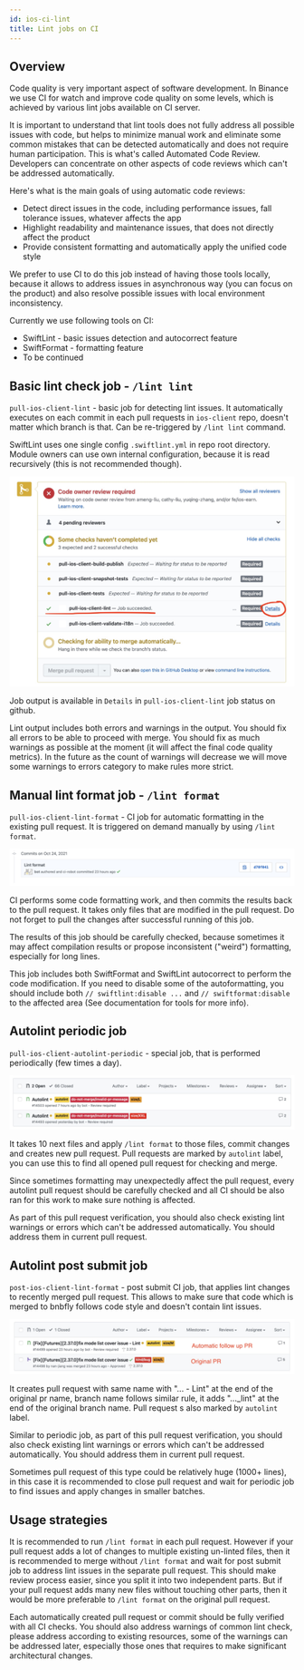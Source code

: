 ```yaml
---
id: ios-ci-lint
title: Lint jobs on CI
---
```


## Overview

Code quality is very important aspect of software development. In Binance we use CI for watch and improve code quality on some levels, which is achieved by various lint jobs available on CI server.

It is important to understand that lint tools does not fully address all possible issues with code, but helps to minimize manual work and eliminate some common mistakes that can be detected automatically and does not require human participation. This is what's called Automated Code Review. Developers can concentrate on other aspects of code reviews which can't be addressed automatically.

Here's what is the main goals of using automatic code reviews:
- Detect direct issues in the code, including performance issues, fall tolerance issues, whatever affects the app
- Highlight readability and maintenance issues, that does not directly affect the product
- Provide consistent formatting and automatically apply the unified code style

We prefer to use CI to do this job instead of having those tools locally, because it allows to address issues in asynchronous way (you can focus on the product) and also resolve possible issues with local environment inconsistency.

Currently we use following tools on CI:
- SwiftLint - basic issues detection and autocorrect feature
- SwiftFormat - formatting feature
- To be continued

## Basic lint check job - `/lint lint`

`pull-ios-client-lint` - basic job for detecting lint issues. It automatically executes on each commit in each pull requests in `ios-client` repo, doesn't matter which branch is that. Can be re-triggered by `/lint lint` command.

SwiftLint uses one single config `.swiftlint.yml` in repo root directory. Module owners can use own internal configuration, because it is read recursively (this is not recommended though).

![Job Details](./job-details.jpg)

Job output is available in `Details` in `pull-ios-client-lint` job status on github.

Lint output includes both errors and warnings in the output. You should fix all errors to be able to proceed with merge. You should fix as much warnings as possible at the moment (it will affect the final code quality metrics). In the future as the count of warnings will decrease we will move some warnings to errors category to make rules more strict.

## Manual lint format job - `/lint format`

`pull-ios-client-lint-format` - CI job for automatic formatting in the existing pull request. It is triggered on demand manually by using `/lint format`.

![CI commit](./ci-commit.jpg)

CI performs some code formatting work, and then commits the results back to the pull request. It takes only files that are modified in the pull request. Do not forget to pull the changes after successful running of this job.

The results of this job should be carefully checked, because sometimes it may affect compilation results or propose inconsistent ("weird") formatting, especially for long lines.

This job includes both SwiftFormat and SwiftLint autocorrect to perform the code modification. If you need to disable some of the autoformatting, you should include both `// swiftlint:disable ...` and `// swiftformat:disable` to the affected area (See documentation for tools for more info).

## Autolint periodic job

`pull-ios-client-autolint-periodic` - special job, that is performed periodically (few times a day).

![Autolint Job](./autolint-job.jpg)

It takes 10 next files and apply `/lint format` to those files, commit changes and creates new pull request. Pull requests are marked by `autolint` label, you can use this to find all opened pull request for checking and merge.

Since sometimes formatting may unexpectedly affect the pull request, every autolint pull request should be carefully checked and all CI should be also ran for this work to make sure nothing is affected.

As part of this pull request verification, you should also check existing lint warnings or errors which can't be addressed automatically. You should address them in current pull request.

## Autolint post submit job

`post-ios-client-lint-format` - post submit CI job, that applies lint changes to recently merged pull request. This allows to make sure that code which is merged to bnbfly follows code style and doesn't contain lint issues.

![Postsubmit Job](./post-submit-job.jpg)

It creates pull request with same name with "... - Lint" at the end of the original pr name, branch name follows similar rule, it adds "..._lint" at the end of the original branch name. Pull request s also marked by `autolint` label.

Similar to periodic job, as part of this pull request verification, you should also check existing lint warnings or errors which can't be addressed automatically. You should address them in current pull request.

Sometimes pull request of this type could be relatively huge (1000+ lines), in this case it is recommended to close pull request and wait for periodic job to find issues and apply changes in smaller batches.

## Usage strategies

It is recommended to run `/lint format` in each pull request. However if your pull request adds a lot of changes to multiple existing un-linted files, then it is recommended to merge without `/lint format` and wait for post submit job to address lint issues in the separate pull request. This should make review process easier, since you split it into two independent parts. But if your pull request adds many new files without touching other parts, then it would be more preferable to `/lint format` on the original pull request.

Each automatically created pull request or commit should be fully verified with all CI checks. You should also address warnings of common lint check, please address according to existing resources, some of the warnings can be addressed later, especially those ones that requires to make significant architectural changes.


